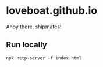 # loveboat.github.io

Ahoy there, shipmates!

## Run locally

```shell
npx http-server -f index.html
```
